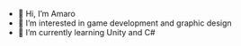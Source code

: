 - 👋 Hi, I’m Amaro
- 👀 I’m interested in game development and graphic design
- 🌱 I’m currently learning Unity and C#
